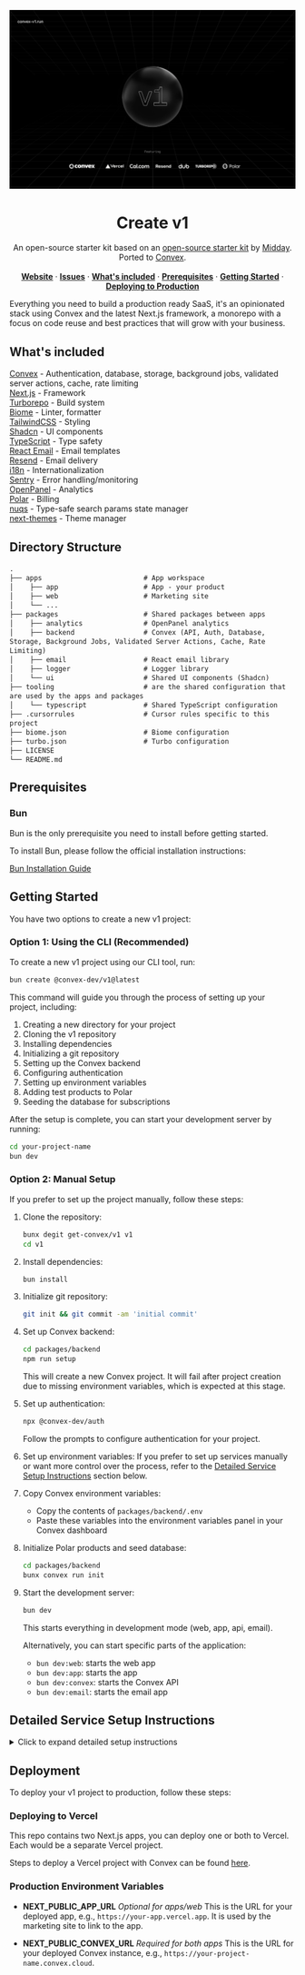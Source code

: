 ![hero](image.png)


<p align="center">
	<h1 align="center"><b>Create v1</b></h1>
<p align="center">
    An open-source starter kit based on an <a href="https://v1.run">open-source starter kit</a> by <a href="https://midday.ai">Midday</a>. Ported to <a href="https://convex.dev">Convex</a>.
    <br />
    <br />
    <a href="https://convex-v1.run"><strong>Website</strong></a> ·
    <a href="https://github.com/get-convex/v1/issues"><strong>Issues</strong></a> ·
    <a href="#whats-included"><strong>What's included</strong></a> ·
    <a href="#prerequisites"><strong>Prerequisites</strong></a> ·
    <a href="#getting-started"><strong>Getting Started</strong></a> ·
    <a href="#deployment"><strong>Deploying to Production</strong></a>
  </p>
</p>

Everything you need to build a production ready SaaS, it's an opinionated stack
using Convex and the latest Next.js framework, a monorepo with a focus on code
reuse and best practices that will grow with your business.

## What's included

[Convex](https://convex.dev/) - Authentication, database, storage, background jobs, validated server actions, cache, rate limiting<br>
[Next.js](https://nextjs.org/) - Framework<br>
[Turborepo](https://turbo.build) - Build system<br>
[Biome](https://biomejs.dev) - Linter, formatter<br>
[TailwindCSS](https://tailwindcss.com/) - Styling<br>
[Shadcn](https://ui.shadcn.com/) - UI components<br>
[TypeScript](https://www.typescriptlang.org/) - Type safety<br>
[React Email](https://react.email/) - Email templates<br>
[Resend](https://resend.com/) - Email delivery<br>
[i18n](https://next-international.vercel.app/) - Internationalization<br>
[Sentry](https://sentry.io/) - Error handling/monitoring<br>
[OpenPanel](https://openpanel.dev/) - Analytics<br>
[Polar](https://polar.sh) - Billing<br>
[nuqs](https://nuqs.47ng.com/) - Type-safe search params state manager<br>
[next-themes](https://next-themes-example.vercel.app/) - Theme manager<br>

## Directory Structure

```
.
├── apps                         # App workspace
│    ├── app                     # App - your product
│    ├── web                     # Marketing site
│    └── ...
├── packages                     # Shared packages between apps
│    ├── analytics               # OpenPanel analytics
│    ├── backend                 # Convex (API, Auth, Database, Storage, Background Jobs, Validated Server Actions, Cache, Rate Limiting)
│    ├── email                   # React email library
│    ├── logger                  # Logger library
│    └── ui                      # Shared UI components (Shadcn)
├── tooling                      # are the shared configuration that are used by the apps and packages
│    └── typescript              # Shared TypeScript configuration
├── .cursorrules                 # Cursor rules specific to this project
├── biome.json                   # Biome configuration
├── turbo.json                   # Turbo configuration
├── LICENSE
└── README.md
```

## Prerequisites

### Bun

Bun is the only prerequisite you need to install before getting started.

To install Bun, please follow the official installation instructions:

[Bun Installation Guide](https://bun.sh/docs/installation)


## Getting Started

You have two options to create a new v1 project:

### Option 1: Using the CLI (Recommended)

To create a new v1 project using our CLI tool, run:

```bash
bun create @convex-dev/v1@latest
```

This command will guide you through the process of setting up your project, including:

1. Creating a new directory for your project
2. Cloning the v1 repository
3. Installing dependencies
4. Initializing a git repository
5. Setting up the Convex backend
6. Configuring authentication
7. Setting up environment variables
8. Adding test products to Polar
9. Seeding the database for subscriptions

After the setup is complete, you can start your development server by running:

```bash
cd your-project-name
bun dev
```

### Option 2: Manual Setup

If you prefer to set up the project manually, follow these steps:

1. Clone the repository:
   ```bash
   bunx degit get-convex/v1 v1
   cd v1
   ```

2. Install dependencies:
   ```bash
   bun install
   ```

3. Initialize git repository:
   ```bash
   git init && git commit -am 'initial commit'
   ```

4. Set up Convex backend:
   ```bash
   cd packages/backend
   npm run setup
   ```
   This will create a new Convex project. It will fail after project creation due to missing environment variables, which is expected at this stage.

5. Set up authentication:
   ```bash
   npx @convex-dev/auth
   ```
   Follow the prompts to configure authentication for your project.

6. Set up environment variables:
   If you prefer to set up services manually or want more control over the process, refer to the [Detailed Service Setup Instructions](#detailed-service-setup-instructions) section below.

7. Copy Convex environment variables:
   - Copy the contents of `packages/backend/.env`
   - Paste these variables into the environment variables panel in your Convex
     dashboard

8. Initialize Polar products and seed database:
   ```bash
   cd packages/backend
   bunx convex run init
   ```

9. Start the development server:
   ```bash
   bun dev
   ```
   This starts everything in development mode (web, app, api, email).

   Alternatively, you can start specific parts of the application:
   - `bun dev:web`: starts the web app
   - `bun dev:app`: starts the app
   - `bun dev:convex`: starts the Convex API
   - `bun dev:email`: starts the email app

## Detailed Service Setup Instructions

<details>
<summary>Click to expand detailed setup instructions</summary>

If you choose to manually set up services and environment variables, follow these steps for each service:

### Convex

1. Create a new project at https://dashboard.convex.dev
2. Obtain your Convex URL from the dashboard under 'Settings' > 'URL & Deploy Key'
3. Add the following to `apps/web/.env` and `apps/app/.env`:
   ```
   # The Convex URL from the dashboard. It should look like 'https://example-123.convex.cloud'
   NEXT_PUBLIC_CONVEX_URL=https://foobar-42.convex.cloud
   ```

### OpenPanel

1. Create an account at https://openpanel.dev
2. Create a new project in the OpenPanel dashboard
3. Add the following to `apps/app/.env`:
   ```
   # The secret key from OpenPanel dashboard under 'Settings' > 'Projects'. Starts with 'sec_'
   OPENPANEL_SECRET_KEY=sec_foobarfoobarfoobarfoobar42
   ```
4. Add the following to `apps/web/.env` and `apps/app/.env`:
   ```
   # The client ID from OpenPanel dashboard under 'Settings' > 'Projects'
   NEXT_PUBLIC_OPENPANEL_CLIENT_ID=foo-bar-42-baz-qux-42
   ```

### Sentry

1. Set up a project on https://sentry.io
2. Add the following to `apps/app/.env`:
   ```
   # The DSN from Sentry dashboard under 'Settings' > 'Projects' > [Your Project] > 'Client Keys (DSN)'
   NEXT_PUBLIC_SENTRY_DSN=https://foobarfoobar42@foobar42.ingest.sentry.io/42424242

   # The auth token generated in Sentry dashboard under 'Settings' > 'Auth Tokens'
   SENTRY_AUTH_TOKEN=foobarfoobarfoobarfoobarfoobar42

   # Your Sentry organization slug, found in the URL when in your Sentry dashboard
   SENTRY_ORG=your-org-name

   # The name of your Sentry project
   SENTRY_PROJECT=your-project-name
   ```

### Resend

1. Create an account at https://resend.com
2. Add the following to `packages/backend/.env`:
   ```
   # The API key from Resend dashboard under 'API Keys'. Starts with 're_'
   RESEND_API_KEY=re_foobarfoobarfoobarfoobarfoobar42

   # (Optional) The email address you want to use as the sender for authentication emails
   # Make sure it's verified in your Resend account under 'Domains'
   RESEND_SENDER_EMAIL_AUTH=auth@yourdomain.com
   ```

### Polar

1. Set up an account at https://polar.sh
   _Note: If you're just testing, be sure to switch to Sandbox via the top left dropdown in the dashboard before proceeding._
2. Add the following to `packages/backend/.env`:
   ```
   # Generate this in Polar dashboard under 'Account' > 'Developer settings'

   # Required permissions:
   # products:read, products:write,
   # subscriptions:read, subscriptions:write,
   # customers:read, customers:write,
   # checkouts:read, checkouts:write,
   # checkout_links:read, checkout_links:write,
   # customer_portal:read, customer_portal:write,
   # customer_sessions:write
   POLAR_ORGANIZATION_TOKEN=polar_oat_foobarfoobarfoobarfoobarfoobar42

   # Create a webhook in Polar dashboard under 'Settings' > 'Webhooks'
   # The webhook should point to: https://your-convex-deployment.convex.site/polar/events
   POLAR_WEBHOOK_SECRET=whsec_foobarfoobarfoobarfoobarfoobar42
   ```

### Cal.com (Optional)

1. Set up your Cal.com account
2. Add the following to `apps/web/.env`:
   ```
   # Your public Cal.com link, e.g., 'https://cal.com/yourusername'
   NEXT_PUBLIC_CAL_LINK=https://cal.com/your-username
   ```

### Loops (Optional)

1. Set up an account at https://loops.so
2. Add the following to `packages/backend/.env`:
   ```
   # The ID of the Loops form you want to use, found in the Loops dashboard
   LOOPS_FORM_ID=foobarfoobar42
   ```

### Google Authentication

1. Set up Google OAuth 2.0 credentials following the guide at https://support.google.com/cloud/answer/6158849?hl=en
2. Add the following to `packages/backend/.env`:
   ```
   # The client ID from your Google OAuth 2.0 credentials
   AUTH_GOOGLE_ID=424242424242-foobarfoobarfoobarfoobar42.apps.googleusercontent.com

   # The client secret from your Google OAuth 2.0 credentials
   AUTH_GOOGLE_SECRET=GOCSPX-foobarfoobarfoobarfoobar42
   ```
3. Set up the authorized redirect URI in your Google Cloud Console:
   - Use your Convex deployment's HTTP Actions URL with the path '/api/auth/callback/google'
   - Example: 'https://your-convex-deployment.convex.site/api/auth/callback/google'
   - You can find your Convex deployment's HTTP Actions URL in the Convex dashboard under 'Settings' > 'URL & Deploy Key'
4. Add both http://localhost:3000 and http://localhost:3001 to the list of authorized JavaScript origins for local development.

After setting up all the required services and environment variables, proceed to step 7 in the Getting Started section to copy the Convex environment variables to your Convex dashboard.

For more detailed information on each component, refer to their respective documentation linked in the "What's included" section above.
</details>

## Deployment

To deploy your v1 project to production, follow these steps:

### Deploying to Vercel

This repo contains two Next.js apps, you can deploy one or both to Vercel. Each
would be a separate Vercel project.

Steps to deploy a Vercel project with Convex can be found
[here](https://docs.convex.dev/production/hosting/vercel#deploying-to-vercel).


### Production Environment Variables

- **NEXT_PUBLIC_APP_URL**
  _Optional for apps/web_
  This is the URL for your deployed app, e.g., `https://your-app.vercel.app`.
  It is used by the marketing site to link to the app.

- **NEXT_PUBLIC_CONVEX_URL**
  _Required for both apps_
  This is the URL for your deployed Convex instance, e.g.,
  `https://your-project-name.convex.cloud`.
